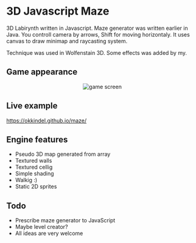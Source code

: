 # 3D Javascript Maze

3D Labirynth written in Javascript. Maze generator was written earlier in Java. You controll camera by arrows, Shift for moving horizontaly. It uses canvas to draw minimap and raycasting system.

Technique was used in Wolfenstain 3D. Some effects was added by my.

## Game appearance

<p align="center"><img title="game screen" src="https://github.com/okkindel/Labirynth/blob/master/src/assets/screen.png?raw=true"></p>

## Live example

https://okkindel.github.io/maze/

## Engine features

* Pseudo 3D map generated from array
* Textured walls
* Textured cellig
* Simple shading
* Walkig :)
* Static 2D sprites

## Todo

* Prescribe maze generator to JavaScript
* Maybe level creator?
* All ideas are very welcome